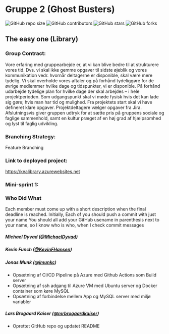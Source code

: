 # Gruppe 2 (Ghost Busters)

![GitHub repo size](https://img.shields.io/github/repo-size/GhostBusters-kea/Library_Backend)
![GitHub contributors](https://img.shields.io/github/contributors/GhostBusters-kea/Library_Backend)
![GitHub stars](https://img.shields.io/github/stars/GhostBusters-kea/Library_Backend)
![GitHub forks](https://img.shields.io/github/forks/GhostBusters-kea/Library_Backend)

## The easy one (Library)

### Group Contract:
Vore erfaring med gruppearbejde er, at vi kan blive bedre til at strukturere vores tid. 
Dvs. vi skal ikke gemme opgaver til sidste øjeblik og vores kommunikation vedr. hvornår deltagerne er disponible, skal være mere tydelig.
Vi skal overholde vores aftaler og på forhånd tydeliggøre for de øvrige medlemmer hvilke dage og tidspunkter, vi  er disponible. 
På forhånd udarbejde tydelige plan for hvilke dage der skal arbejdes – i hele projektperioden.
Som udgangspunkt skal vi møde fysisk hvis det kan lade sig gøre; hvis man har tid og mulighed.
Fra projektets start skal vi have defineret klare opgaver. Projektdeltagere vælger opgaver fra Jira.
Afslutningsvis giver gruppen udtryk for at sætte pris på gruppens sociale og faglige sammenhold, samt en kultur præget af en høj grad af hjælpsomhed og lyst til faglig udvikling. 
 

### Branching Strategy:
Feature Branching

### Link to deployed project:
https://kealibrary.azurewebsites.net

### Mini-sprint 1:



### Who Did What
Each member must come up with a short description when the final deadline is reached. Initially, Each of you should push a commit with just your name You should all add your GitHub usename in parenthesis next to your name, so I know who is who, when I check commit messages

##### Michael Dyvad ([@MichaelDyvad](https://github.com/MichaelDyvad))

##### Kevin Funch ([@KevinFHansen](https://github.com/KevinFHansen))

##### Jonas Munk ([@jmunkc](https://github.com/jmunkc))
* Opsætning af CI/CD Pipeline på Azure med Github Actions som Build server
* Opsætning af ssh adgang til Azure VM med Ubuntu server og Docker container som køre MySQL
* Opsætning af forbindelse mellem App og MySQL server med miljø variabler 

##### Lars Brogaard Kaiser ([@mrbrogaardkaiser](https://github.com/mrbrogaardkaiser))
* Oprettet GitHub repo og updatet README

